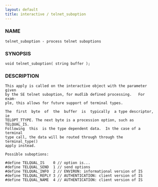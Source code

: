 ```yaml
---
layout: default
title: interactive / telnet_suboption
---
```


### NAME

    telnet_suboption - process telnet suboptions

### SYNOPSIS

    void telnet_suboption( string buffer );

### DESCRIPTION

    This apply is called on the interactive object with the parameter given
    by the SE telnet suboption, for mudlib defined processing.   For  exam‐
    ple, this allows for future support of terminal types.

    The  first  byte  of  the  buffer  is  typically  a type descriptor, ie
    TELOPT_TTYPE. The next byte is a procession option, such as TELQUAL_IS.
    Following  this  is the type dependent data.  In the case of a terminal
    type call, the data will be routed through through the  terminal_type()
    apply instead.

    Possible suboptions:

    #define TELQUAL_IS    0 // option is...
    #define TELQUAL_SEND  1 // send options
    #define TELQUAL_INFO  2 // ENVIRON: informational version of IS
    #define TELQUAL_REPLY 3 // AUTHENTICATION: client version of IS
    #define TELQUAL_NAME  4 // AUTHENTICATION: client version of IS
